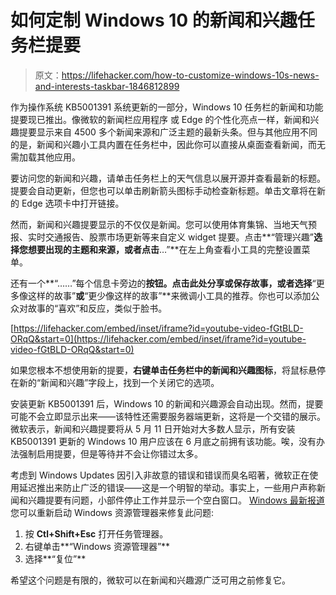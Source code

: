 # 如何定制 Windows 10 的新闻和兴趣任务栏提要

> 原文：<https://lifehacker.com/how-to-customize-windows-10s-news-and-interests-taskbar-1846812899>

作为操作系统 KB5001391 系统更新的一部分，Windows 10 任务栏的新闻和功能提要现已推出。像微软的新闻栏应用程序 或 Edge 的个性化亮点一样，新闻和兴趣提要显示来自 4500 多个新闻来源和广泛主题的最新头条。但与其他应用不同的是，新闻和兴趣小工具内置在任务栏中，因此你可以直接从桌面查看新闻，而无需加载其他应用。



要访问您的新闻和兴趣，请单击任务栏上的天气信息以展开源并查看最新的标题。提要会自动更新，但您也可以单击刷新箭头图标手动检查新标题。单击文章将在新的 Edge 选项卡中打开链接。

然而，新闻和兴趣提要显示的不仅仅是新闻。您可以使用体育集锦、当地天气预报、实时交通报告、股票市场更新等来自定义 widget 提要。点击**“管理兴趣”**选择您想要出现的主题和来源，或者点击**…”**在左上角查看小工具的完整设置菜单。

还有一个**“……”每个信息卡旁边的**按钮。点击此处分享或保存故事，或者选择**“更多像这样的故事”**或**“更少像这样的故事”**来微调小工具的推荐。你也可以添加公众对故事的“喜欢”和反应，类似于脸书。

 [https://lifehacker.com/embed/inset/iframe?id=youtube-video-fGtBLD-ORqQ&start=0](https://lifehacker.com/embed/inset/iframe?id=youtube-video-fGtBLD-ORqQ&start=0) 

如果您根本不想使用新的提要，**右键单击任务栏中的新闻和兴趣图标**，将鼠标悬停在新的“新闻和兴趣”字段上，找到一个关闭它的选项。

安装更新 KB5001391 后，Windows 10 的新闻和兴趣源会自动出现。然而，提要可能不会立即显示出来——该特性还需要服务器端更新，这将是一个交错的展示。微软表示，新闻和兴趣提要将从 5 月 11 日开始对大多数人显示，所有安装 KB5001391 更新的 Windows 10 用户应该在 6 月底之前拥有该功能。唉，没有办法强制启用提要，但是等待并不会让你错过太多。

考虑到 Windows Updates 因引入非故意的错误和错误而臭名昭著，微软正在使用延迟推出来防止广泛的错误——这是一个明智的举动。事实上，一些用户声称新闻和兴趣提要有问题，小部件停止工作并显示一个空白窗口。 [Windows 最新报道](https://www.windowslatest.com/2021/05/03/windows-10s-taskbar-feed-feature-update-released-but-not-for-everyone/) 您可以重新启动 Windows 资源管理器来修复此问题:

1.  按 **Ctl+Shift+Esc** 打开任务管理器。
2.  右键单击**“Windows 资源管理器”**
3.  选择**“复位”**

希望这个问题是有限的，微软可以在新闻和兴趣源广泛可用之前修复它。